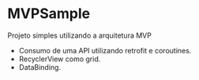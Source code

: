 # MVPSample

Projeto simples utilizando a arquitetura MVP

* Consumo de uma API utilizando retrofit e coroutines.
* RecyclerView como grid.
* DataBinding.
